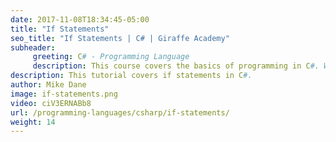```yaml
---
date: 2017-11-08T18:34:45-05:00
title: "If Statements"
seo_title: "If Statements | C# | Giraffe Academy"
subheader:
     greeting: C# - Programming Language
     description: This course covers the basics of programming in C#. Work your way through the videos and we'll teach you everything you need to know to start your programming journey!
description: This tutorial covers if statements in C#.
author: Mike Dane
image: if-statements.png
video: ciV3ERNABb8
url: /programming-languages/csharp/if-statements/
weight: 14
---
```

